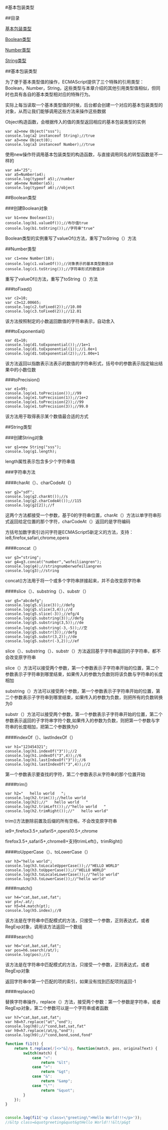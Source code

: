 #基本包装类型

##目录

[基本包装类型](#a1)

[Boolean类型](#a2)

[Number类型](#a3)

[String类型](#a4)

<a name="a1"></a>

##基本包装类型

为了便于基本类型值的操作，ECMAScript提供了三个特殊的引用类型：Boolean，Number，String，这些类型与本章介绍的其他引用类型值相似，但同时也具有各自的基本类型相对应的特殊行为。

实际上每当读取一个基本类型值的时候，后台都会创建一个对应的基本包装类型的对象，从而让我们能够调用这些方法来操作这些数据

Object构造函数，会根据传入的值的类型返回相应的基本包装类型的实例

	var a2=new Object("sss");
	console.log(a2 instanceof String);//true
	var a3=new Object(0);
	console.log(a3 instanceof Number);//true

使用new操作符调用基本包装类型的构造函数，与直接调用同名的转型函数是不一样的

	var a4="25";
	var a5=Number(a4);
	console.log(typeof a5);//number
	var a6=new Number(a5);
	console.log(typeof a6);//object

<a name="a2"></a>

##Boolean类型

###创建Boolean对象

	var b1=new Boolean(1);
	console.log(b1.valueOf());//布尔值true
	console.log(b1.toString());//字符串"true"

Boolean类型的实例重写了valueOf()方法，重写了toString（）方法

<a name="a3"></a>

##Number类型

	var c1=new Number(10);
	console.log(c1.valueOf());//对象表示的基本类型数值10
	console.log(c1.toString());//字符串形式的数值10

重写了valueOf()方法，重写了toString（）方法

###toFixed()

	var c2=10;
	var c3=12.00665;
	console.log(c2.toFixed(2));//10.00
	console.log(c3.toFixed(2));//12.01

该方法按照制定的小数返回数值的字符串表示，自动舍入

###toExponential()

	var d1=10;
	console.log(d1.toExponential());//1e+1
	console.log(d1.toExponential(1));//1.0e+1
	console.log(d1.toExponential(2));//1.00e+1

该方法返回以指数表示法表示的数值的字符串形式，括号中的参数表示指定输出结果中的小数位数

###toPrecision()

	var e1=99;
	console.log(e1.toPrecision());//99
	console.log(e1.toPrecision(1));//1e+2
	console.log(e1.toPrecision(2));//99
	console.log(e1.toPrecision(3));//99.0

该方法用于取得表示某个数值最合适的方式

<a name="a4"></a>

##String类型

###创建String对象

	var g1=new String("sss");
	console.log(g1.length);

length属性表示包含多少个字符串值

###字符串方法

####charAt（）、charCodeAt（）

	var g2="sdf";
	console.log(g2.charAt());//s
	console.log(g2.charCodeAt());//115
	console.log(g2[2]);//f

这两个方法都接受一个参数，基于0的字符串位置，charAt（）方法以单字符串形式返回给定位置的那个字符，charCodeAt（）返回的是字符编码

方括号加数字索引访问字符是ECMAScript5新定义的方法，支持：ie8,firefox,safari,chrome,opera

####concat（）

	var g3="string";
	var g4=g3.concat("number","wofeiliangren");
	console.log(g4);//stringnumberwofeiliangren
	console.log(g3);//string

concat()方法用于将一个或多个字符串拼接起来，并不会改变原字符串

####slice（）、substring（）、substr（）

	var g5="abcdefg";
	console.log(g5.slice(3));//defg
	console.log(g5.slice(3,4));//d
	console.log(g5.slice(-3));//efg/4
	console.log(g5.substring(3));//defg
	console.log(g5.substring(3,5));//de
	console.log(g5.substring(-3,-5));//空
	console.log(g5.substr(3));//defg
	console.log(g5.substr(3,2));//de
	console.log(g5.substr(-3,2));//ef

slice（）、substring（）、substr（）方法返回基于字符串返回的子字符串，都不会改变原字符串

slice（）方法可以接受两个参数，第一个参数表示子字符串开始的位置，第二个参数表示子字符串到哪里结束，如果传入的参数为负数则将该负数与字符串的长度相加

substring（）方法可以接受两个参数，第一个参数表示子字符串开始的位置，第二个参数表示子字符串到哪里结束，如果传入的参数为负数，则把所有的负数转换为0

substr（）方法可以接受两个参数，第一个参数表示子字符串开始的位置，第二个参数表示返回的子字符串字符个数,如果传入的参数为负数，则把第一个参数与字符串的长度相加，把第二个参数换为0

####indexOf（）、lastIndexOf（）

	var h1="123454321";
	console.log(h1.indexOf("3"));//2
	console.log(h1.indexOf("3",4));//6
	console.log(h1.lastIndexOf("3"));//6
	console.log(h1.lastIndexOf("3",4));//2

第一个参数表示要查找的字符，第二个参数表示从字符串的那个位置开始

####trim()

	var h2="   hello world   ";
	console.log(h2.trim());//hello world
	console.log(h2);//"   hello world   "
	console.log(h2.trimLeft());//"hello world   "
	console.log(h2.trimRight());//"   hello world"

trim()方法删除前置及后缀的所有空格，不会改变原字符串

ie9+,firefox3.5+,safari5+,opera10.5+,chrome

firefox3.5+,safari5+,chrome8+支持trimLeft()，trimRight()

####toUpperCase（）、toLowerCase（）

	var h3="hello world";
	console.log(h3.toLocaleUpperCase());//"HELLO WORLD"
	console.log(h3.toUpperCase());//"HELLO WORLD"
	console.log(h3.toLocaleLowerCase());//"hello world"
	console.log(h3.toLowerCase());//"hello world"

####match()

	var h4="cat,bat,sat,fat";
	var pt=/.at/;
	var h5=h4.match(pt);
	console.log(h5.index);//0

该方法是在字符串中匹配模式的方法，只接受一个参数，正则表达式，或者RegExp对象，调用该方法返回一个数组

####search()

	var h6="cat,bat,sat,fat";
	var pos=h6.search(/at/);
	console.log(pos);//1

该方法是在字符串中匹配模式的方法，只接受一个参数，正则表达式，或者RegExp对象

返回字符串中第一个匹配的项的索引，如果没有找到匹配项则返回-1

####replace()

替换字符串操作，replace（）方法，接受两个参数：第一个参数是字符串，或者RegExp对象，第二个参数可以是一个字符串或者函数

	var h7="cat,bat,sat,fat";
	var h8=h7.replace("at","ond");
	console.log(h8);//"cond,bat,sat,fat"
	var h9=h7.replace(/at/g,"ond");
	console.log(h9);//"cond,bond,sond,fond"

```javascript
function fi1(t) {
    return t.replace(/[<>"&]/g, function(match, pos, originalText) {
        switch(match) {
            case "<":
                return "&lt";
            case ">":
                return "&gt";
            case "&":
                return "&amp";
            case "\"":
                return "&quot";
        }
    });
}


console.log(fi1('<p class=\"greeting\">Hello World!!!</p>'));
//&ltp class=&quotgreeting&quot&gtHello World!!!&lt/p&gt
```